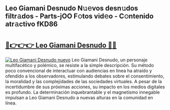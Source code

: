 ## Leo Giamani Desnudo N𝚞𝚎vos desn𝚞dos filtr𝚊dos - Parts-jOO F𝚘tos vid𝚎o - C𝚘ntenido atr𝚊ctivo fKD86

# <h2><a href="http://mbboil0.tromn.icu/?c=Leo+Giamani+Desnudo">🔗👉👉👉 Leo Giamani Desnudo 🔗🔗</a></h2>

[![Leo Giamani Desnudo nuevo](https://i.imgur.com/pEAQMta.gif)](http://mbboil0.tromn.icu/?c=Leo+Giamani+Desnudo)
Leo Giamani Desnudo, un personaje multifacético y polémico, se resiste a la simple descripción. Su método poco convencional de interactuar con audiencias en línea ha atraído y ofendido a los observadores, estimulando debates sobre el consentimiento, la moralidad y las complejidades de las sociedades virtuales. A pesar de la incertidumbre de sus próximas acciones, su impacto en los medios digitales es profundo. La determinación inquebrantable y el magnetismo innegable impulsan a Leo Giamani Desnudo a nuevas alturas en la comunidad en línea.
